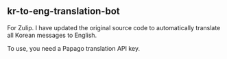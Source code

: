 kr-to-eng-translation-bot
---------------

For Zulip. I have updated the original source code to automatically translate all Korean messages to English.

To use, you need a Papago translation API key.
